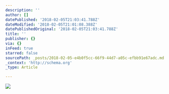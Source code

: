 ```yaml
---
description: ''
author: []
datePublished: '2018-02-05T21:03:41.788Z'
dateModified: '2018-02-05T21:01:08.388Z'
datePublishedOriginal: '2018-02-05T21:03:41.788Z'
title: ''
publisher: {}
via: {}
inFeed: true
starred: false
sourcePath: _posts/2018-02-05-e4b0f5cc-66f9-44d7-a05c-efbb91e67adc.md
_context: 'http://schema.org'
_type: Article

---
```

![](https://the-grid-user-content.s3-us-west-2.amazonaws.com/8d6b9a44-a5d5-4c1e-9f89-9f92868b7a37.jpg)